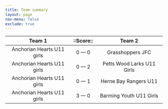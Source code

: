```yaml
---
title: Team summary
layout: page
nav-menu: false
exclude: true
---
```




|           Team 1           |  ::Score::  |           Team 2           |
|:--------------------------:|:-----------:|:--------------------------:|
| Anchorian Hearts U11 girls | 0 &mdash; 0 |      Grasshoppers JFC      |
| Anchorian Hearts U11 girls | 0 &mdash; 2 | Petts Wood Larks U11 Girls |
| Anchorian Hearts U11 girls | 0 &mdash; 1 |   Herne Bay Rangers U11    |
| Anchorian Hearts U11 girls | 3 &mdash; 0 |  Barming Youth U11 Girls   |

 <br /><br /><br />